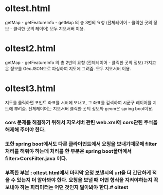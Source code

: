 


# oltest.html
getMap - getFeatureInfo - getMap 의 총 3번의 요청
(전체레이어 - 클릭한 곳의 정보 - 클릭한 곳의 레이어)
모두 지오서버 이용.



# oltest2.html
getMap - getFeatureInfo 의 총 2번의 요청
(전체레이어 - 클릭한 곳의 정보)
가지고 온 정보를 GeoJSON으로 파싱하여 지도에 그려줌.
모두 지오서버 이용.


# oltest3.html
지도를 클릭하면 포인트 좌표를 서버에 보내고,
그 좌표를 검색하여 시군구 레이어를 지도에 뿌려줌.
전체레이어는 지오서버 클릭한 곳의 정보와 geom은 spring boot이용.



### cors 문제를 해결하기 위해서 지오서버 관련 web.xml에 cors관련 주석을 해제해 주어야 한다.

### 또한 spring boot에서도 다른 클라이언트에서 요청을 보내기때문에 filter처리를 해줘야 하는데 처리를 한 부분은 spring boot폴더에서 filter>CorsFilter.java 이다.

### 부족한 부분 : oltest.html에서 마지막 요청 보낼시의 url을 더 간단하게 적을 수 있는지 더 알아봐야 한다. 요청을 보낼 때 어떤 형식을 지켜야하는지 꼭 보내야 하는 파라미터는 어떤 것인지 알아봐야 한다.# oltest

